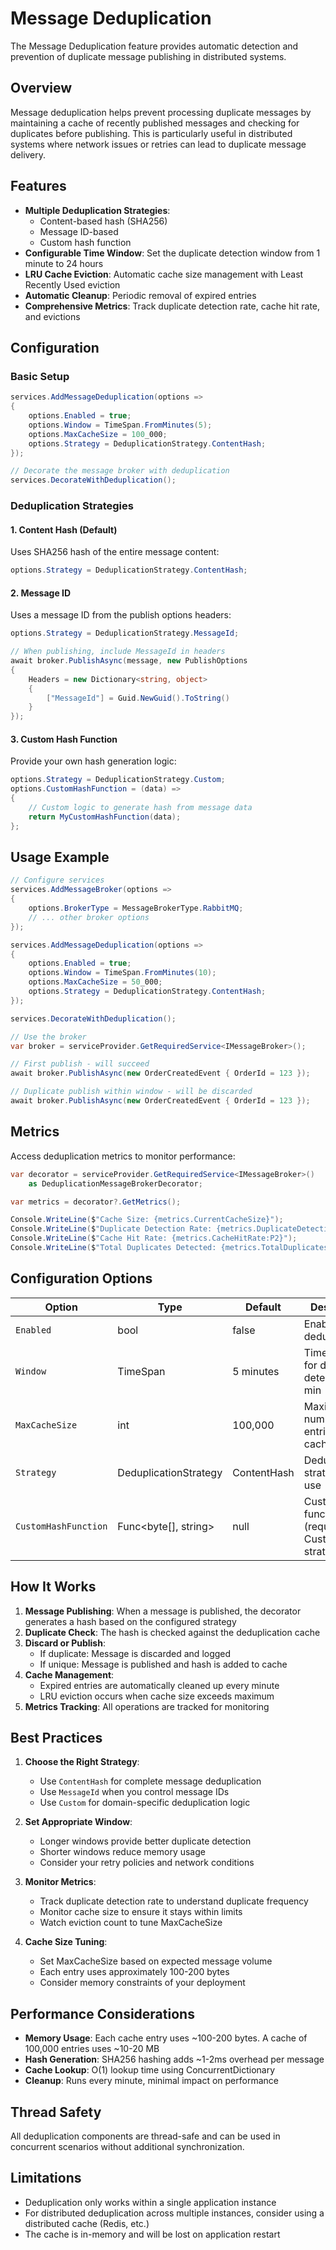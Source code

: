 # Message Deduplication

The Message Deduplication feature provides automatic detection and prevention of duplicate message publishing in distributed systems.

## Overview

Message deduplication helps prevent processing duplicate messages by maintaining a cache of recently published messages and checking for duplicates before publishing. This is particularly useful in distributed systems where network issues or retries can lead to duplicate message delivery.

## Features

- **Multiple Deduplication Strategies**:
  - Content-based hash (SHA256)
  - Message ID-based
  - Custom hash function
- **Configurable Time Window**: Set the duplicate detection window from 1 minute to 24 hours
- **LRU Cache Eviction**: Automatic cache size management with Least Recently Used eviction
- **Automatic Cleanup**: Periodic removal of expired entries
- **Comprehensive Metrics**: Track duplicate detection rate, cache hit rate, and evictions

## Configuration

### Basic Setup

```csharp
services.AddMessageDeduplication(options =>
{
    options.Enabled = true;
    options.Window = TimeSpan.FromMinutes(5);
    options.MaxCacheSize = 100_000;
    options.Strategy = DeduplicationStrategy.ContentHash;
});

// Decorate the message broker with deduplication
services.DecorateWithDeduplication();
```

### Deduplication Strategies

#### 1. Content Hash (Default)

Uses SHA256 hash of the entire message content:

```csharp
options.Strategy = DeduplicationStrategy.ContentHash;
```

#### 2. Message ID

Uses a message ID from the publish options headers:

```csharp
options.Strategy = DeduplicationStrategy.MessageId;

// When publishing, include MessageId in headers
await broker.PublishAsync(message, new PublishOptions
{
    Headers = new Dictionary<string, object>
    {
        ["MessageId"] = Guid.NewGuid().ToString()
    }
});
```

#### 3. Custom Hash Function

Provide your own hash generation logic:

```csharp
options.Strategy = DeduplicationStrategy.Custom;
options.CustomHashFunction = (data) =>
{
    // Custom logic to generate hash from message data
    return MyCustomHashFunction(data);
};
```

## Usage Example

```csharp
// Configure services
services.AddMessageBroker(options =>
{
    options.BrokerType = MessageBrokerType.RabbitMQ;
    // ... other broker options
});

services.AddMessageDeduplication(options =>
{
    options.Enabled = true;
    options.Window = TimeSpan.FromMinutes(10);
    options.MaxCacheSize = 50_000;
    options.Strategy = DeduplicationStrategy.ContentHash;
});

services.DecorateWithDeduplication();

// Use the broker
var broker = serviceProvider.GetRequiredService<IMessageBroker>();

// First publish - will succeed
await broker.PublishAsync(new OrderCreatedEvent { OrderId = 123 });

// Duplicate publish within window - will be discarded
await broker.PublishAsync(new OrderCreatedEvent { OrderId = 123 });
```

## Metrics

Access deduplication metrics to monitor performance:

```csharp
var decorator = serviceProvider.GetRequiredService<IMessageBroker>() 
    as DeduplicationMessageBrokerDecorator;

var metrics = decorator?.GetMetrics();

Console.WriteLine($"Cache Size: {metrics.CurrentCacheSize}");
Console.WriteLine($"Duplicate Detection Rate: {metrics.DuplicateDetectionRate:P2}");
Console.WriteLine($"Cache Hit Rate: {metrics.CacheHitRate:P2}");
Console.WriteLine($"Total Duplicates Detected: {metrics.TotalDuplicatesDetected}");
```

## Configuration Options

| Option | Type | Default | Description |
|--------|------|---------|-------------|
| `Enabled` | bool | false | Enable/disable deduplication |
| `Window` | TimeSpan | 5 minutes | Time window for duplicate detection (1 min - 24 hrs) |
| `MaxCacheSize` | int | 100,000 | Maximum number of entries in cache |
| `Strategy` | DeduplicationStrategy | ContentHash | Deduplication strategy to use |
| `CustomHashFunction` | Func<byte[], string> | null | Custom hash function (required for Custom strategy) |

## How It Works

1. **Message Publishing**: When a message is published, the decorator generates a hash based on the configured strategy
2. **Duplicate Check**: The hash is checked against the deduplication cache
3. **Discard or Publish**: 
   - If duplicate: Message is discarded and logged
   - If unique: Message is published and hash is added to cache
4. **Cache Management**: 
   - Expired entries are automatically cleaned up every minute
   - LRU eviction occurs when cache size exceeds maximum
5. **Metrics Tracking**: All operations are tracked for monitoring

## Best Practices

1. **Choose the Right Strategy**:
   - Use `ContentHash` for complete message deduplication
   - Use `MessageId` when you control message IDs
   - Use `Custom` for domain-specific deduplication logic

2. **Set Appropriate Window**:
   - Longer windows provide better duplicate detection
   - Shorter windows reduce memory usage
   - Consider your retry policies and network conditions

3. **Monitor Metrics**:
   - Track duplicate detection rate to understand duplicate frequency
   - Monitor cache size to ensure it stays within limits
   - Watch eviction count to tune MaxCacheSize

4. **Cache Size Tuning**:
   - Set MaxCacheSize based on expected message volume
   - Each entry uses approximately 100-200 bytes
   - Consider memory constraints of your deployment

## Performance Considerations

- **Memory Usage**: Each cache entry uses ~100-200 bytes. A cache of 100,000 entries uses ~10-20 MB
- **Hash Generation**: SHA256 hashing adds ~1-2ms overhead per message
- **Cache Lookup**: O(1) lookup time using ConcurrentDictionary
- **Cleanup**: Runs every minute, minimal impact on performance

## Thread Safety

All deduplication components are thread-safe and can be used in concurrent scenarios without additional synchronization.

## Limitations

- Deduplication only works within a single application instance
- For distributed deduplication across multiple instances, consider using a distributed cache (Redis, etc.)
- The cache is in-memory and will be lost on application restart

